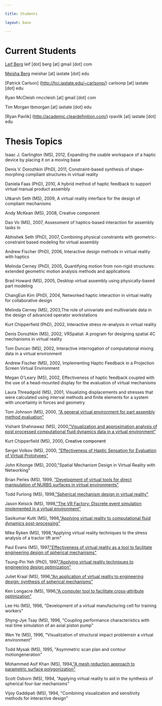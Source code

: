 ```yaml
---

title: Students

layout: base

---
```

# Current Students

[Leif Berg](http://www.lpberg.com) leif [dot] berg [at] gmail [dot] com

[Meisha Berg](http://meishar.weebly.com/) meishar [at] iastate [dot] edu

[Patrick Carlson] (http://hci.iastate.edu/~carlsonp/) carlsonp [at] iastate [dot] edu

Ryan McCleish rmccleish [at] gmail [dot] com

Tim Morgan tbmorgan [at] iastate [dot] edu

[Ryan Pavlik] (http://academic.cleardefinition.com/) rpavlik [at] iastate [dot] edu

# Thesis Topics
<p>Isaac J. Garlington (MS), 2012, Expanding the usable workspace of a haptic device by placing it on a moving base</p>
  <p>Denis V. Dorozhkin (PhD), 2011, Constraint-based synthesis of shape-morphing compliant structures in virtual reality</p>
  <p>Daniela Faas (PhD), 2010, A hybrid method of haptic feedback to support virtual manual product assembly</p>			    
  <p>Utkarsh Seth (MS), 2009, A virtual reality interface for the design of compliant mechanisms</p>
  <p>Andy McKean (MS), 2008, Creative component</p>
  <p>Dao Vo (MS), 2007, Assessment of haptics-based interaction for assembly tasks in </p>
  <p>Abhishek Seth (PhD), 2007, Combining physical constraints with geometric-constraint based modeling for virtual assembly</span></p>
  <p>Andrew Fischer (PhD), 2006, Interactive design methods in virtual reality with haptics</p>  
  <p>Melinda Cerney (PhD), 2005, Quantifying motion from non-rigid structures: extended geometric motion analysis methods and applications</p>
  <p>Brad Howard (MS), 2005, Desktop virtual assembly using physically-based part modeling</p>	
  <p> ChangEun Kim (PhD), 2004, Networked haptic interaction in virtual reality for collaborative design</p>												
  <p>Melinda Cerney (MS), 2003,The role of univariate and multivariate data in the design of advanced operator workstations</p>	
  <p>Kurt Chipperfield (PhD), 2002, Interactive stress re-analysis in virtual reality</p>
  <p>Denis Dorozhkin (MS), 2002, VRSpatial: A program for designing spatial 4C mechanisms in virtual reality </p>
  <p>Tom Duncan (MS), 2002, Interactive interrogation of computational mixing data in a virtual environment</p>
  <p>Andrew Fischer (MS), 2002, Implementing Haptic Feedback in a Projection Screen Virtual Environment</p>
  <p>Megan O'Leary (MS), 2002, Effectiveness of haptic feedback coupled with the use of a head-mounted display for the evaluation of virtual mechanisms</p>
  <p>Laura Threadgold (MS), 2001, Visualizing displacements and stresses that were calculated using interval methods and finite elements for a system with uncertainty in forces and geometry</p>
  <p>Tom Johnson (MS), 2000, <a href="../ASSEMBLY/Assembly.html"> &quot;A general virtual environment for part assembly method evaluation&quot;</a></p>
  <p>Vishant Shahnawaz (MS), 2000,<a href="../CFD/CFD.html">&quot;Visualization and approximation analysis of post processed computational fluid dynamics data in a virtual environment&quot;</a></p>
  <p>Kurt Chipperfield (MS), 2000, <span style='COLOR:black'> Creative component</span></p>
  <p>Sergei Volkov (MS), 2000, <a href="../HAPTICS/HapticStudy.html">&quot;Effectiveness of Haptic Sensation for Evaluation of Virtual Prototypes&quot;</a></p>
  <p>John Kihonge (MS), 2000,&quot;Spatial Mechanism Design in Virtual Reality with Networking&quot;</p>
  <p>Brian Perles (MS), 1999, <a href="../NURBS/DNEdit.html">&quot;Development of virtual tools for direct manipulation of NURBS surfaces in virtual environments&quot;</a></p>
  <p>Todd Furlong (MS), 1998,<a href="../ISIS/isis.html">&quot;Spherical mechanism design in virtual reality&quot;</a></p>
  <p>Jason Kelsick (MS), 1998,<a href="http://www.vrac.iastate.edu/research/manufacturing/factory/site/factory.html">&quot;The VR Factory: Discrete event simulation implemented in a virtual environment&quot;</a></p>
  <p>Sasikumar Kutti (MS), 1998,<a href="sept99.htm">&quot;Applying virtual reality to computational fluid dynamics post-processing&quot;</a></p>
  <p>Mike Ryken (MS), 1998,&quot;Applying virtual reality techniques to the stress analysis of a tractor lift arm&quot;&nbsp;</p>
  <p>Paul Evans (MS), 1997,<a href="../EVAL/EVAL.html">&quot;Effectiveness of virtual reality as a tool to facilitate engineering design of spherical mechanisms&quot;</a></p>
  <p>Tsung-Pin Yeh (PhD), 1997,<a href="../SHAPE/SHAPE.html">&quot;Applying virtual reality techniques to engineering design optimization&quot;</a></p>
  <p>Juliet Kraal (MS), 1996,<a href="../SPHERE/SPHERE.htm">&quot;An application of virtual reality to engineering design: synthesis of spherical mechanisms&quot;</a></p>
  <p>Ken Longacre (MS), 1996,<a href="Ford.html">&quot;A computer tool to facilitate cross-attribute optimization&quot;</a></p>
  <p>Lee Ho (MS), 1996, &quot;Development of a virtual manufacturing cell for training workers&quot;</p>
  <p>Shyng-Jye Tsay (MS), 1996, &quot;Coupling performance characteristics with real time simulation of an axial piston pump&quot;</p>
  <p>Wen Ye (MS), 1996, &quot;Visualization of structural impact problemsin a virtual environment&quot;&nbsp;</p>
  <p>Todd Mysak (MS), 1995, &quot;Asymmetric scan plan and contour motiongeneration&quot;</p>
  <p>Mohammed Asif Khan (MS), 1994,<a href="../polygonize/polygonize.html">&quot;A mesh reduction approach to parametric surface polygonization&quot;</a></p>
  <p>Scott Osborn (MS), 1994, &quot;Applying virtual reality to aid in the synthesis of spherical four-bar mechanisms&quot;</p>
  <p>Vijoy Gaddipati (MS), 1994, &quot;Combining visualization and sensitivity methods for interactive design&quot;&nbsp;</p>